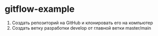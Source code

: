 # gitflow-example

1. Создать репозиторий на GitHub и клонировать его на компьютер
2. Создать ветку разработки develop от главной ветки master/main